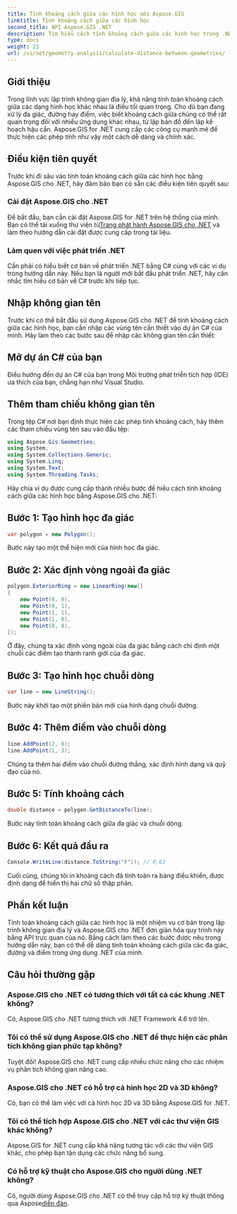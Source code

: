 ```yaml
---
title: Tính khoảng cách giữa các hình học với Aspose.GIS
linktitle: Tính khoảng cách giữa các hình học
second_title: API Aspose.GIS .NET
description: Tìm hiểu cách tính khoảng cách giữa các hình học trong .NET bằng Aspose.GIS. Hướng dẫn từng bước với các ví dụ về mã. Tăng cường các ứng dụng không gian địa lý của bạn.
type: docs
weight: 21
url: /vi/net/geometry-analysis/calculate-distance-between-geometries/
---
```

## Giới thiệu
Trong lĩnh vực lập trình không gian địa lý, khả năng tính toán khoảng cách giữa các dạng hình học khác nhau là điều tối quan trọng. Cho dù bạn đang xử lý đa giác, đường hay điểm, việc biết khoảng cách giữa chúng có thể rất quan trọng đối với nhiều ứng dụng khác nhau, từ lập bản đồ đến lập kế hoạch hậu cần. Aspose.GIS for .NET cung cấp các công cụ mạnh mẽ để thực hiện các phép tính như vậy một cách dễ dàng và chính xác.
## Điều kiện tiên quyết
Trước khi đi sâu vào tính toán khoảng cách giữa các hình học bằng Aspose.GIS cho .NET, hãy đảm bảo bạn có sẵn các điều kiện tiên quyết sau:
### Cài đặt Aspose.GIS cho .NET
 Để bắt đầu, bạn cần cài đặt Aspose.GIS for .NET trên hệ thống của mình. Bạn có thể tải xuống thư viện từ[Trang phát hành Aspose.GIS cho .NET](https://releases.aspose.com/gis/net/) và làm theo hướng dẫn cài đặt được cung cấp trong tài liệu.
### Làm quen với việc phát triển .NET
Cần phải có hiểu biết cơ bản về phát triển .NET bằng C# cùng với các ví dụ trong hướng dẫn này. Nếu bạn là người mới bắt đầu phát triển .NET, hãy cân nhắc tìm hiểu cơ bản về C# trước khi tiếp tục.

## Nhập không gian tên
Trước khi có thể bắt đầu sử dụng Aspose.GIS cho .NET để tính khoảng cách giữa các hình học, bạn cần nhập các vùng tên cần thiết vào dự án C# của mình. Hãy làm theo các bước sau để nhập các không gian tên cần thiết:
## Mở dự án C# của bạn
Điều hướng đến dự án C# của bạn trong Môi trường phát triển tích hợp (IDE) ưa thích của bạn, chẳng hạn như Visual Studio.
## Thêm tham chiếu không gian tên
Trong tệp C# nơi bạn định thực hiện các phép tính khoảng cách, hãy thêm các tham chiếu vùng tên sau vào đầu tệp:
```csharp
using Aspose.Gis.Geometries;
using System;
using System.Collections.Generic;
using System.Linq;
using System.Text;
using System.Threading.Tasks;
```

Hãy chia ví dụ được cung cấp thành nhiều bước để hiểu cách tính khoảng cách giữa các hình học bằng Aspose.GIS cho .NET:
## Bước 1: Tạo hình học đa giác
```csharp
var polygon = new Polygon();
```
Bước này tạo một thể hiện mới của hình học đa giác.
## Bước 2: Xác định vòng ngoài đa giác
```csharp
polygon.ExteriorRing = new LinearRing(new[]
{
    new Point(0, 0),
    new Point(0, 1),
    new Point(1, 1),
    new Point(1, 0),
    new Point(0, 0),
});
```
Ở đây, chúng ta xác định vòng ngoài của đa giác bằng cách chỉ định một chuỗi các điểm tạo thành ranh giới của đa giác.
## Bước 3: Tạo hình học chuỗi dòng
```csharp
var line = new LineString();
```
Bước này khởi tạo một phiên bản mới của hình dạng chuỗi đường.
## Bước 4: Thêm điểm vào chuỗi dòng
```csharp
line.AddPoint(2, 0);
line.AddPoint(1, 3);
```
Chúng ta thêm hai điểm vào chuỗi đường thẳng, xác định hình dạng và quỹ đạo của nó.
## Bước 5: Tính khoảng cách
```csharp
double distance = polygon.GetDistanceTo(line);
```
Bước này tính toán khoảng cách giữa đa giác và chuỗi dòng.
## Bước 6: Kết quả đầu ra
```csharp
Console.WriteLine(distance.ToString("F")); // 0,63
```
Cuối cùng, chúng tôi in khoảng cách đã tính toán ra bảng điều khiển, được định dạng để hiển thị hai chữ số thập phân.

## Phần kết luận
Tính toán khoảng cách giữa các hình học là một nhiệm vụ cơ bản trong lập trình không gian địa lý và Aspose.GIS cho .NET đơn giản hóa quy trình này bằng API trực quan của nó. Bằng cách làm theo các bước được nêu trong hướng dẫn này, bạn có thể dễ dàng tính toán khoảng cách giữa các đa giác, đường và điểm trong ứng dụng .NET của mình.
## Câu hỏi thường gặp
### Aspose.GIS cho .NET có tương thích với tất cả các khung .NET không?
Có, Aspose.GIS cho .NET tương thích với .NET Framework 4.6 trở lên.
### Tôi có thể sử dụng Aspose.GIS cho .NET để thực hiện các phân tích không gian phức tạp không?
Tuyệt đối! Aspose.GIS cho .NET cung cấp nhiều chức năng cho các nhiệm vụ phân tích không gian nâng cao.
### Aspose.GIS cho .NET có hỗ trợ cả hình học 2D và 3D không?
Có, bạn có thể làm việc với cả hình học 2D và 3D bằng Aspose.GIS for .NET.
### Tôi có thể tích hợp Aspose.GIS cho .NET với các thư viện GIS khác không?
Aspose.GIS for .NET cung cấp khả năng tương tác với các thư viện GIS khác, cho phép bạn tận dụng các chức năng bổ sung.
### Có hỗ trợ kỹ thuật cho Aspose.GIS cho người dùng .NET không?
 Có, người dùng Aspose.GIS cho .NET có thể truy cập hỗ trợ kỹ thuật thông qua Aspose[diễn đàn](https://forum.aspose.com/c/gis/33).